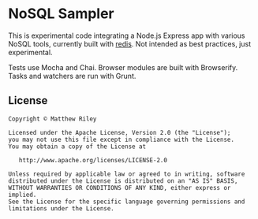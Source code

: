 # NoSQL Sampler

This is experimental code integrating a Node.js Express app with various NoSQL tools, currently built with [redis](http://redis.io/). Not intended as best practices, just experimental.

Tests use Mocha and Chai. Browser modules are built with Browserify. Tasks and watchers are run with Grunt.

## License

    Copyright © Matthew Riley

    Licensed under the Apache License, Version 2.0 (the "License");
    you may not use this file except in compliance with the License.
    You may obtain a copy of the License at

       http://www.apache.org/licenses/LICENSE-2.0

    Unless required by applicable law or agreed to in writing, software
    distributed under the License is distributed on an "AS IS" BASIS,
    WITHOUT WARRANTIES OR CONDITIONS OF ANY KIND, either express or implied.
    See the License for the specific language governing permissions and
    limitations under the License.

